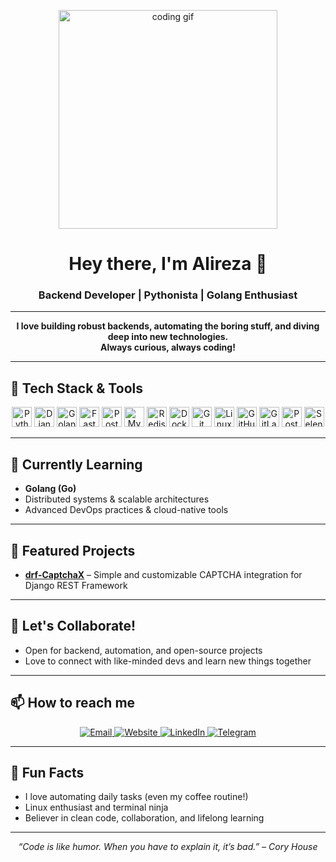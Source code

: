 <p align="center">
  <img src="https://media.giphy.com/media/qgQUggAC3Pfv687qPC/giphy.gif" width="350" alt="coding gif"/>
</p>

<h1 align="center">Hey there, I'm Alireza 👋</h1>
<h3 align="center">Backend Developer | Pythonista | Golang Enthusiast</h3>

---

<p align="center">
  <strong>
    I love building robust backends, automating the boring stuff, and diving deep into new technologies.<br>
    Always curious, always coding!
  </strong>
</p>

---

## 🚀 Tech Stack & Tools

<p align="center">
  <img src="https://cdn.jsdelivr.net/gh/devicons/devicon/icons/python/python-original.svg" width="32" title="Python"/>
  <img src="https://cdn.jsdelivr.net/gh/devicons/devicon/icons/django/django-plain.svg" width="32" title="Django"/>
  <img src="https://cdn.jsdelivr.net/gh/devicons/devicon/icons/go/go-original.svg" width="32" title="Golang"/>
  <img src="https://cdn.jsdelivr.net/gh/devicons/devicon/icons/fastapi/fastapi-original.svg" width="32" title="FastAPI"/>
  <img src="https://cdn.jsdelivr.net/gh/devicons/devicon/icons/postgresql/postgresql-original.svg" width="32" title="PostgreSQL"/>
  <img src="https://cdn.jsdelivr.net/gh/devicons/devicon/icons/mysql/mysql-original.svg" width="32" title="MySQL"/>
  <img src="https://cdn.jsdelivr.net/gh/devicons/devicon/icons/redis/redis-original.svg" width="32" title="Redis"/>
  <img src="https://cdn.jsdelivr.net/gh/devicons/devicon/icons/docker/docker-original.svg" width="32" title="Docker"/>
  <img src="https://cdn.jsdelivr.net/gh/devicons/devicon/icons/git/git-original.svg" width="32" title="Git"/>
  <img src="https://cdn.jsdelivr.net/gh/devicons/devicon/icons/linux/linux-original.svg" width="32" title="Linux"/>
  <img src="https://cdn.jsdelivr.net/gh/devicons/devicon/icons/github/github-original.svg" width="32" title="GitHub Actions"/>
  <img src="https://cdn.jsdelivr.net/gh/devicons/devicon/icons/gitlab/gitlab-original.svg" width="32" title="GitLab CI"/>
  <img src="https://www.vectorlogo.zone/logos/getpostman/getpostman-icon.svg" width="32" title="Postman"/>
  <img src="https://raw.githubusercontent.com/detain/svg-logos/780f25886640cef088af994181646db2f6b1a3f8/svg/selenium-logo.svg" width="32" title="Selenium"/>
</p>


---

## 🌱 Currently Learning

- **Golang (Go)**
- Distributed systems & scalable architectures
- Advanced DevOps practices & cloud-native tools

---

## 📌 Featured Projects

- [**drf-CaptchaX**](https://github.com/AlirezaAlibolandi/drf-captchax) – Simple and customizable CAPTCHA integration for Django REST Framework

---

## 🤝 Let's Collaborate!

- Open for backend, automation, and open-source projects  
- Love to connect with like-minded devs and learn new things together

---

## 📫 How to reach me

<p align="center">
  <a href="mailto:alirezaalibolandi@duck.com">
    <img src="https://img.shields.io/badge/Email-alirezaalibolandi@duck.com-red?style=flat-square&logo=gmail" alt="Email"/>
  </a>
  <a href="https://alirezaalibolandi.ir" target="_blank">
    <img src="https://img.shields.io/badge/Website-alirezaalibolandi.ir-blue?style=flat-square&logo=google-chrome" alt="Website"/>
  </a>
  <a href="https://linkedin.com/in/alirezaalibolandi" target="_blank">
    <img src="https://img.shields.io/badge/LinkedIn-alirezaalibolandi-blue?style=flat-square&logo=linkedin" alt="LinkedIn"/>
  </a>
  <a href="https://t.me/programmer2004" target="_blank">
    <img src="https://img.shields.io/badge/Telegram-@programmer2004-2CA5E0?style=flat-square&logo=telegram" alt="Telegram"/>
  </a>
</p>

---

## 🎲 Fun Facts

- I love automating daily tasks (even my coffee routine!)
- Linux enthusiast and terminal ninja
- Believer in clean code, collaboration, and lifelong learning

---

<p align="center">
  <i>“Code is like humor. When you have to explain it, it’s bad.” – Cory House</i>
</p>
